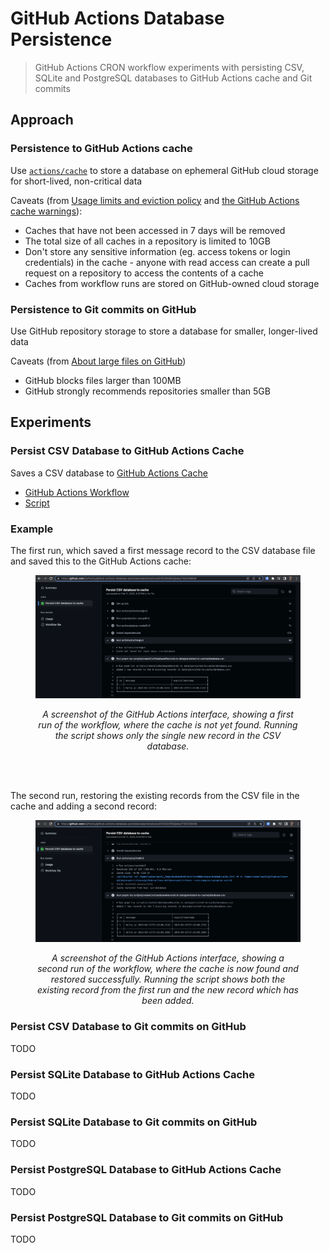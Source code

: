 # GitHub Actions Database Persistence

> GitHub Actions CRON workflow experiments with persisting CSV, SQLite and PostgreSQL databases to GitHub Actions cache and Git commits

## Approach

### Persistence to GitHub Actions cache

Use [`actions/cache`](https://github.com/actions/cache) to store a database on ephemeral GitHub cloud storage for short-lived, non-critical data

Caveats (from [Usage limits and eviction policy](https://docs.github.com/en/actions/using-workflows/caching-dependencies-to-speed-up-workflows#usage-limits-and-eviction-policy) and [the GitHub Actions cache warnings](https://docs.github.com/en/actions/using-workflows/caching-dependencies-to-speed-up-workflows#usage-limits-and-eviction-policy:~:text=Warning%3A%20Be%20mindful%20of%20the%20following%20when%20using%20caching%20with%20GitHub%20Actions)):

- Caches that have not been accessed in 7 days will be removed
- The total size of all caches in a repository is limited to 10GB
- Don't store any sensitive information (eg. access tokens or login credentials) in the cache - anyone with read access can create a pull request on a repository to access the contents of a cache
- Caches from workflow runs are stored on GitHub-owned cloud storage

### Persistence to Git commits on GitHub

Use GitHub repository storage to store a database for smaller, longer-lived data

Caveats (from [About large files on GitHub](https://docs.github.com/en/repositories/working-with-files/managing-large-files/about-large-files-on-github))

- GitHub blocks files larger than 100MB
- GitHub strongly recommends repositories smaller than 5GB

## Experiments

### Persist CSV Database to GitHub Actions Cache

Saves a CSV database to [GitHub Actions Cache](#persistence-to-github-actions-cache)

- [GitHub Actions Workflow](https://github.com/karlhorky/github-actions-database-persistence/blob/main/.github/workflows/persist-csv-database-to-cache.yml)
- [Script](https://github.com/karlhorky/github-actions-database-persistence/blob/main/scripts/createCsvDatabaseRecords.ts)

### Example

The first run, which saved a first message record to the CSV database file and saved this to the GitHub Actions cache:

<figure>
  <img src="persist-csv-database-to-cache-run-1.png" alt="" />
  <figcaption><p align="center"><em>A screenshot of the GitHub Actions interface, showing a first run of the workflow, where the cache is not yet found. Running the script shows only the single new record in the CSV database.</em></p></figcaption>
</figure>

<br />
<br />

The second run, restoring the existing records from the CSV file in the cache and adding a second record:

<figure>
  <img src="persist-csv-database-to-cache-run-2.png" alt="" />
  <figcaption><p align="center"><em>A screenshot of the GitHub Actions interface, showing a second run of the workflow, where the cache is now found and restored successfully. Running the script shows both the existing record from the first run and the new record which has been added.</em></p></figcaption>
</figure>

### Persist CSV Database to Git commits on GitHub

TODO

### Persist SQLite Database to GitHub Actions Cache

TODO

### Persist SQLite Database to Git commits on GitHub

TODO

### Persist PostgreSQL Database to GitHub Actions Cache

TODO

### Persist PostgreSQL Database to Git commits on GitHub

TODO
